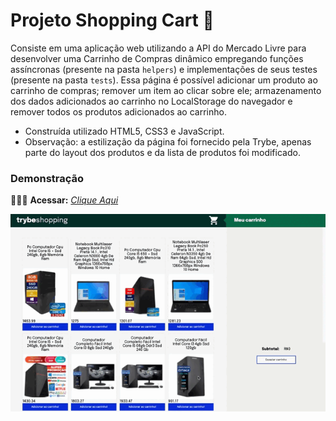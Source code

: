 # Projeto Shopping Cart 🛒

Consiste em uma aplicação web utilizando a API do Mercado Livre para desenvolver uma Carrinho de Compras dinâmico empregando funções assíncronas (presente na pasta `helpers`) e implementações de seus testes (presente na pasta `tests`). Essa página é possível adicionar um produto ao carrinho de compras; remover um item ao clicar sobre ele; armazenamento dos dados adicionados ao carrinho no LocalStorage do navegador e remover todos os produtos adicionados ao carrinho.

* Construída utilizado HTML5, CSS3 e JavaScript.
* Observação: a estilização da página foi fornecido pela Trybe, apenas parte do layout dos produtos e da lista de produtos foi modificado.

### Demonstração

👨🏻‍💻 **Acessar:** _[Clique Aqui](https://guilherme-ac-fernandes.github.io/shopping-cart/)_

<p align="center">
  <img src="https://github.com/guilherme-ac-fernandes/shopping-cart/blob/main/shopping-cart.gif" alt="Shopping Cart Gif - Demostração"/>
</p>
